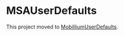 # MSAUserDefaults

This project moved to [MobilliumUserDefaults](https://github.com/mobillium/MobilliumUserDefaults).

